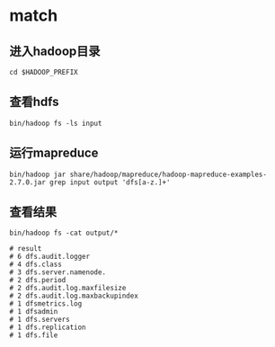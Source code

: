 ﻿# match

## 进入hadoop目录

```
cd $HADOOP_PREFIX
``` 

## 查看hdfs

```
bin/hadoop fs -ls input
```

## 运行mapreduce

```
bin/hadoop jar share/hadoop/mapreduce/hadoop-mapreduce-examples-2.7.0.jar grep input output 'dfs[a-z.]+'
```

## 查看结果

```
bin/hadoop fs -cat output/*

# result
# 6 dfs.audit.logger
# 4 dfs.class
# 3 dfs.server.namenode.
# 2 dfs.period
# 2 dfs.audit.log.maxfilesize
# 2 dfs.audit.log.maxbackupindex
# 1 dfsmetrics.log
# 1 dfsadmin
# 1 dfs.servers
# 1 dfs.replication
# 1 dfs.file
```
